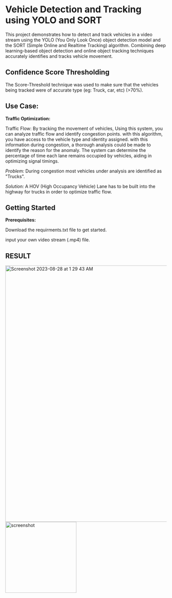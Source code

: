 
# Vehicle Detection and Tracking using YOLO and SORT

This project demonstrates how to detect and track vehicles in a video stream using the YOLO (You Only Look Once) object detection model and the SORT (Simple Online and Realtime Tracking) algorithm. Combining deep learning-based object detection and online object tracking techniques accurately identifies and tracks vehicle movement. 







## Confidence Score Thresholding

The Score-Threshold technique was used to make sure that the vehicles being tracked were of accurate type (eg: Truck, car, etc) (>70%).



## Use Case:
**Traffic Optimization:**

Traffic Flow: By tracking the movement of vehicles, Using this system, you can analyze traffic flow and identify congestion points. with this algorithm, you have access to the vehicle type and identity assigned. with this information during congestion, a thorough analysis could be made to identify the reason for the anomaly. The system can determine the percentage of time each lane remains occupied by vehicles, aiding in optimizing signal timings.

_Problem:_ During congestion most vehicles under analysis are identified as "Trucks".

_Solution:_ A HOV (High Occupancy Vehicle) Lane has to be built into the highway for trucks in order to optimize traffic flow.


## Getting Started
__Prerequisites:__

Download the requirments.txt file to get started.

input your own video stream (.mp4) file.

## RESULT
<img width="802" alt="Screenshot 2023-08-28 at 1 29 43 AM" src="https://github.com/OfficalGlitch/VehicleDetectionTool/assets/77417270/f1d16d25-cfed-4142-b393-add79a4d525b">

<img width="222" alt="screenshot" src="https://github.com/OfficalGlitch/VehicleDetectionTool/assets/77417270/380e7bd9-4138-4631-bb37-178a47935153">


